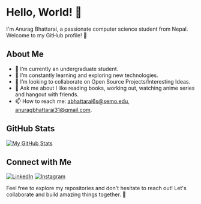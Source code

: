 # Hello, World! 👋

I'm Anurag Bhattarai, a passionate computer science student from Nepal. Welcome to my GitHub profile! 🚀

## About Me

- 🔭 I’m currently an undergraduate student.
- 🌱 I’m constantly learning and exploring new technologies.
- 👯 I’m looking to collaborate on Open Source Projects/Interesting Ideas.
- 💬 Ask me about I like reading books, working out, watching anime series and hangout with friends.
- 📫 How to reach me: abhattarai6s@semo.edu, anuragbhattarai31@gmail.com.

## GitHub Stats

[![My GitHub Stats](https://github-readme-stats.vercel.app/api?username=anuragbhattarai31&count_private=true&show_icons=true&theme=radical)](https://github.com/anuragbhattarai31)

## Connect with Me

[![LinkedIn](https://img.shields.io/badge/-LinkedIn-blue?style=flat-square&logo=LinkedIn&logoColor=white)](https://www.linkedin.com/in/anurag-bhattarai-56000916b/)
[![Instagram](https://img.shields.io/badge/-Instagram-purple?style=flat-square&logo=Instagram&logoColor=white)](https://www.instagram.com/anurag_bhattrai/?hl=en)



Feel free to explore my repositories and don't hesitate to reach out! Let's collaborate and build amazing things together. 🚀

